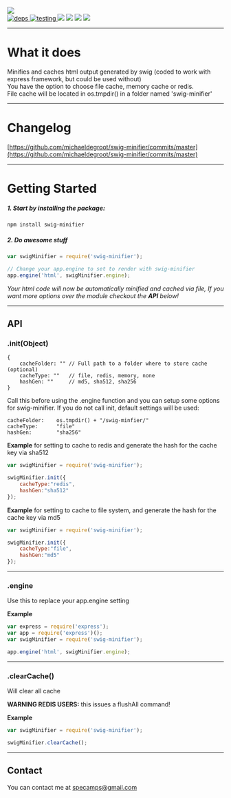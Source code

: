 [![](https://nodei.co/npm/swig-minifier.png?downloads=true&downloadRank=true&stars=true)](https://www.npmjs.com/package/swig-minifier)   
[![](https://david-dm.org/michaeldegroot/swig-minifier.svg "deps") ](https://david-dm.org/michaeldegroot/swig-minifier "david-dm")
[![](https://travis-ci.org/michaeldegroot/swig-minifier.svg?branch=master "testing") ](https://travis-ci.org/michaeldegroot/swig-minifier "travis-ci")
[![](https://coveralls.io/repos/michaeldegroot/swig-minifier/badge.svg?branch=master&service=github)](https://coveralls.io/github/michaeldegroot/swig-minifier?branch=master)
![](https://img.shields.io/badge/Node-%3E%3D0.10-green.svg)
![](https://img.shields.io/npm/dt/swig-minifier.svg)
![](https://img.shields.io/npm/l/swig-minifier.svg)
 ___
# What it does
Minifies and caches html output generated by swig (coded to work with express framework, but could be used without)   
You have the option to choose file cache, memory cache or redis.   
File cache will be located in os.tmpdir() in a folder named 'swig-minifier'   
___
# Changelog

[https://github.com/michaeldegroot/swig-minifier/commits/master](https://github.com/michaeldegroot/swig-minifier/commits/master)
___
# Getting Started

##### 1. Start by installing the package:
    npm install swig-minifier

##### 2. Do awesome stuff
```javascript
var swigMinifier = require('swig-minifier');

// Change your app.engine to set to render with swig-minifier
app.engine('html', swigMinifier.engine);
```
_Your html code will now be automatically minified and cached via file, If you want more options over the module checkout the __API__ below!_
___
## API

###  .init(Object)
    {
	    cacheFolder: "" // Full path to a folder where to store cache (optional)
        cacheType: ""   // file, redis, memory, none
        hashGen: ""     // md5, sha512, sha256
    }
Call this before using the .engine function and you can setup some options for swig-minifier. If you do not call init, default settings will be used:

    cacheFolder:    os.tmpdir() + "/swig-minfier/"
    cacheType:      "file"
    hashGen:        "sha256"

__Example__
for setting to cache to redis and generate the hash for the cache key via sha512

```javascript
var swigMinifier = require('swig-minifier');

swigMinifier.init({
    cacheType:"redis",
    hashGen:"sha512"
});
```

__Example__
for setting to cache to file system, and generate the hash for the cache key via md5

```javascript
var swigMinifier = require('swig-minifier');

swigMinifier.init({
    cacheType:"file",
    hashGen:"md5"
});
```
___
###  .engine
Use this to replace your app.engine setting

__Example__
```javascript
var express = require('express');
var app = require('express')();
var swigMinifier = require('swig-minifier');

app.engine('html', swigMinifier.engine);
```
___
###  .clearCache()
Will clear all cache

__WARNING REDIS USERS:__ this issues a flushAll command! 

__Example__
```javascript
var swigMinifier = require('swig-minifier');

swigMinifier.clearCache();
```
___
## Contact
You can contact me at specamps@gmail.com